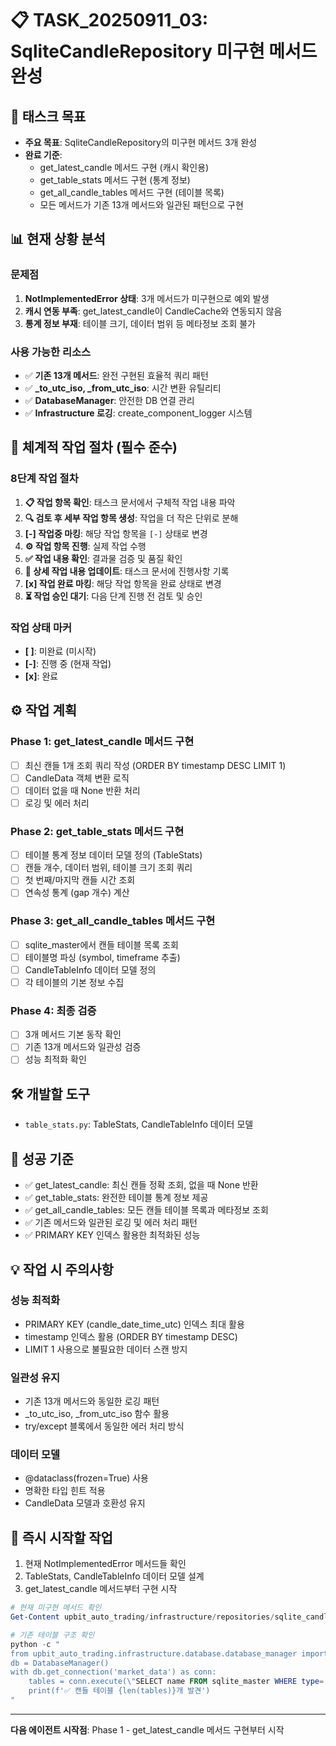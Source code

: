 # 📋 TASK_20250911_03: SqliteCandleRepository 미구현 메서드 완성

## 🎯 태스크 목표
- **주요 목표**: SqliteCandleRepository의 미구현 메서드 3개 완성
- **완료 기준**:
  - get_latest_candle 메서드 구현 (캐시 확인용)
  - get_table_stats 메서드 구현 (통계 정보)
  - get_all_candle_tables 메서드 구현 (테이블 목록)
  - 모든 메서드가 기존 13개 메서드와 일관된 패턴으로 구현

## 📊 현재 상황 분석
### 문제점
1. **NotImplementedError 상태**: 3개 메서드가 미구현으로 예외 발생
2. **캐시 연동 부족**: get_latest_candle이 CandleCache와 연동되지 않음
3. **통계 정보 부재**: 테이블 크기, 데이터 범위 등 메타정보 조회 불가

### 사용 가능한 리소스
- ✅ **기존 13개 메서드**: 완전 구현된 효율적 쿼리 패턴
- ✅ **_to_utc_iso, _from_utc_iso**: 시간 변환 유틸리티
- ✅ **DatabaseManager**: 안전한 DB 연결 관리
- ✅ **Infrastructure 로깅**: create_component_logger 시스템

## 🔄 체계적 작업 절차 (필수 준수)
### 8단계 작업 절차
1. **📋 작업 항목 확인**: 태스크 문서에서 구체적 작업 내용 파악
2. **🔍 검토 후 세부 작업 항목 생성**: 작업을 더 작은 단위로 분해
3. **[-] 작업중 마킹**: 해당 작업 항목을 `[-]` 상태로 변경
4. **⚙️ 작업 항목 진행**: 실제 작업 수행
5. **✅ 작업 내용 확인**: 결과물 검증 및 품질 확인
6. **📝 상세 작업 내용 업데이트**: 태스크 문서에 진행사항 기록
7. **[x] 작업 완료 마킹**: 해당 작업 항목을 완료 상태로 변경
8. **⏳ 작업 승인 대기**: 다음 단계 진행 전 검토 및 승인

### 작업 상태 마커
- **[ ]**: 미완료 (미시작)
- **[-]**: 진행 중 (현재 작업)
- **[x]**: 완료

## ⚙️ 작업 계획
### Phase 1: get_latest_candle 메서드 구현
- [ ] 최신 캔들 1개 조회 쿼리 작성 (ORDER BY timestamp DESC LIMIT 1)
- [ ] CandleData 객체 변환 로직
- [ ] 데이터 없을 때 None 반환 처리
- [ ] 로깅 및 에러 처리

### Phase 2: get_table_stats 메서드 구현
- [ ] 테이블 통계 정보 데이터 모델 정의 (TableStats)
- [ ] 캔들 개수, 데이터 범위, 테이블 크기 조회 쿼리
- [ ] 첫 번째/마지막 캔들 시간 조회
- [ ] 연속성 통계 (gap 개수) 계산

### Phase 3: get_all_candle_tables 메서드 구현
- [ ] sqlite_master에서 캔들 테이블 목록 조회
- [ ] 테이블명 파싱 (symbol, timeframe 추출)
- [ ] CandleTableInfo 데이터 모델 정의
- [ ] 각 테이블의 기본 정보 수집

### Phase 4: 최종 검증
- [ ] 3개 메서드 기본 동작 확인
- [ ] 기존 13개 메서드와 일관성 검증
- [ ] 성능 최적화 확인

## 🛠️ 개발할 도구
- `table_stats.py`: TableStats, CandleTableInfo 데이터 모델

## 🎯 성공 기준
- ✅ get_latest_candle: 최신 캔들 정확 조회, 없을 때 None 반환
- ✅ get_table_stats: 완전한 테이블 통계 정보 제공
- ✅ get_all_candle_tables: 모든 캔들 테이블 목록과 메타정보 조회
- ✅ 기존 메서드와 일관된 로깅 및 에러 처리 패턴
- ✅ PRIMARY KEY 인덱스 활용한 최적화된 성능

## 💡 작업 시 주의사항
### 성능 최적화
- PRIMARY KEY (candle_date_time_utc) 인덱스 최대 활용
- timestamp 인덱스 활용 (ORDER BY timestamp DESC)
- LIMIT 1 사용으로 불필요한 데이터 스캔 방지

### 일관성 유지
- 기존 13개 메서드와 동일한 로깅 패턴
- _to_utc_iso, _from_utc_iso 함수 활용
- try/except 블록에서 동일한 에러 처리 방식

### 데이터 모델
- @dataclass(frozen=True) 사용
- 명확한 타입 힌트 적용
- CandleData 모델과 호환성 유지

## 🚀 즉시 시작할 작업
1. 현재 NotImplementedError 메서드들 확인
2. TableStats, CandleTableInfo 데이터 모델 설계
3. get_latest_candle 메서드부터 구현 시작

```powershell
# 현재 미구현 메서드 확인
Get-Content upbit_auto_trading/infrastructure/repositories/sqlite_candle_repository.py | Select-String -Pattern "NotImplementedError" -Context 2

# 기존 테이블 구조 확인
python -c "
from upbit_auto_trading.infrastructure.database.database_manager import DatabaseManager
db = DatabaseManager()
with db.get_connection('market_data') as conn:
    tables = conn.execute(\"SELECT name FROM sqlite_master WHERE type='table' AND name LIKE 'candles_%'\").fetchall()
    print(f'✅ 캔들 테이블 {len(tables)}개 발견')
"
```

---
**다음 에이전트 시작점**: Phase 1 - get_latest_candle 메서드 구현부터 시작

